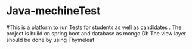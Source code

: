 # Java-mechineTest
#This is a platform to run Tests for students as well as  candidates .
The project is build on spring boot and database as mongo Db 
The view layer should be done by using Thymeleaf
